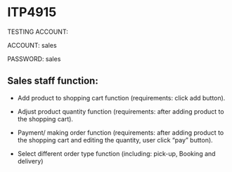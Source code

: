 # ITP4915

TESTING ACCOUNT:

ACCOUNT: sales

PASSWORD: sales

## Sales staff function:
- Add product to shopping cart function (requirements: click add button).

- Adjust product quantity function (requirements: after adding product to the shopping cart). 

- Payment/ making order function (requirements: after adding product to the shopping cart and editing the quantity, user click “pay” button). 

- Select different order type function (including:  pick-up, Booking and delivery)
